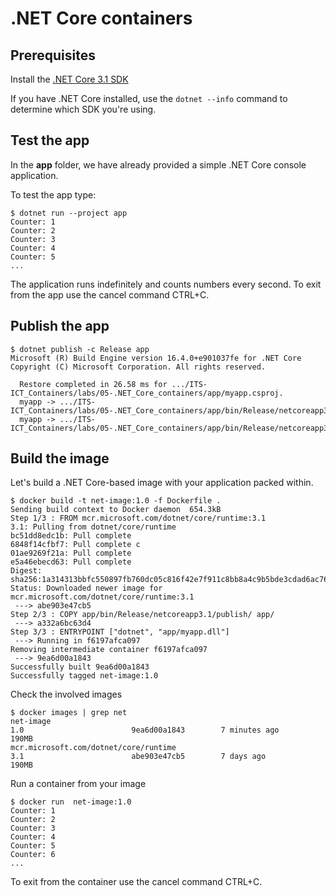 # .NET Core containers

## Prerequisites

Install the [.NET Core 3.1 SDK](https://dotnet.microsoft.com/download)

If you have .NET Core installed, use the `dotnet --info` command to determine which SDK you're using.

## Test the app

In the **app** folder, we have already provided a simple .NET Core console application.

To test the app type:

```console
$ dotnet run --project app
Counter: 1
Counter: 2
Counter: 3
Counter: 4
Counter: 5
...
```
The application runs indefinitely and counts numbers every second. To exit from the app use the cancel command CTRL+C.

## Publish the app

```console
$ dotnet publish -c Release app
Microsoft (R) Build Engine version 16.4.0+e901037fe for .NET Core
Copyright (C) Microsoft Corporation. All rights reserved.

  Restore completed in 26.58 ms for .../ITS-ICT_Containers/labs/05-.NET_Core_containers/app/myapp.csproj.
  myapp -> .../ITS-ICT_Containers/labs/05-.NET_Core_containers/app/bin/Release/netcoreapp3.1/myapp.dll
  myapp -> .../ITS-ICT_Containers/labs/05-.NET_Core_containers/app/bin/Release/netcoreapp3.1/publish/
```

## Build the image

Let's build a .NET Core-based image with your application packed within.

```console
$ docker build -t net-image:1.0 -f Dockerfile .
Sending build context to Docker daemon  654.3kB
Step 1/3 : FROM mcr.microsoft.com/dotnet/core/runtime:3.1
3.1: Pulling from dotnet/core/runtime
bc51dd8edc1b: Pull complete 
6848f14cfbf7: Pull complete c
01ae9269f21a: Pull complete 
e5a46ebecd63: Pull complete 
Digest: sha256:1a314313bbfc550897fb760dc05c816f42e7f911c8bb8a4c9b5bde3cdad6ac76
Status: Downloaded newer image for mcr.microsoft.com/dotnet/core/runtime:3.1
 ---> abe903e47cb5
Step 2/3 : COPY app/bin/Release/netcoreapp3.1/publish/ app/
 ---> a332a6bc63d4
Step 3/3 : ENTRYPOINT ["dotnet", "app/myapp.dll"]
 ---> Running in f6197afca097
Removing intermediate container f6197afca097
 ---> 9ea6d00a1843
Successfully built 9ea6d00a1843
Successfully tagged net-image:1.0
```

Check the involved images 

```console
$ docker images | grep net
net-image                                                               1.0                        9ea6d00a1843        7 minutes ago       190MB
mcr.microsoft.com/dotnet/core/runtime                                   3.1                        abe903e47cb5        7 days ago          190MB
```

Run a container from your image

```console
$ docker run  net-image:1.0
Counter: 1
Counter: 2
Counter: 3
Counter: 4
Counter: 5
Counter: 6
...
```

To exit from the container use the cancel command CTRL+C.